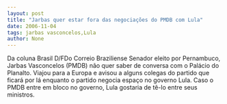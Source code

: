 ```yaml
---
layout: post
title: "Jarbas quer estar fora das negociações do PMDB com Lula"
date: 2006-11-04
tags: jarbas vasconcelos,Lula
author: None
---
```

Da coluna Brasil D/FDo Correio Braziliense
Senador eleito por Pernambuco, Jarbas Vasconcelos (PMDB) não quer saber de conversa com o Palácio do Planalto. 
Viajou para a Europa e avisou a alguns colegas do partido que ficará por lá enquanto o partido negocia espaço no governo Lula. 
Caso o PMDB entre em bloco no governo, Lula gostaria de tê-lo entre seus ministros.  